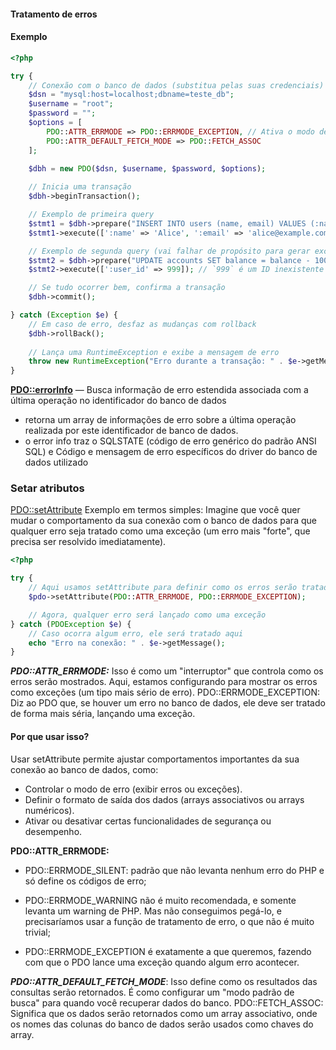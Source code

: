 #### Tratamento de erros

#### Exemplo 

```php
<?php

try {
    // Conexão com o banco de dados (substitua pelas suas credenciais)
    $dsn = "mysql:host=localhost;dbname=teste_db";
    $username = "root";
    $password = "";
    $options = [
        PDO::ATTR_ERRMODE => PDO::ERRMODE_EXCEPTION, // Ativa o modo de exceção
        PDO::ATTR_DEFAULT_FETCH_MODE => PDO::FETCH_ASSOC
    ];
    
    $dbh = new PDO($dsn, $username, $password, $options);

    // Inicia uma transação
    $dbh->beginTransaction();

    // Exemplo de primeira query
    $stmt1 = $dbh->prepare("INSERT INTO users (name, email) VALUES (:name, :email)");
    $stmt1->execute([':name' => 'Alice', ':email' => 'alice@example.com']);

    // Exemplo de segunda query (vai falhar de propósito para gerar exceção)
    $stmt2 = $dbh->prepare("UPDATE accounts SET balance = balance - 100 WHERE user_id = :user_id");
    $stmt2->execute([':user_id' => 999]); // `999` é um ID inexistente para gerar erro

    // Se tudo ocorrer bem, confirma a transação
    $dbh->commit();

} catch (Exception $e) {
    // Em caso de erro, desfaz as mudanças com rollback
    $dbh->rollBack();
    
    // Lança uma RuntimeException e exibe a mensagem de erro
    throw new RuntimeException("Erro durante a transação: " . $e->getMessage());
}

```

[**PDO::errorInfo**](https://www.php.net/manual/pt_BR/pdo.errorinfo.php) — Busca informação de erro estendida associada com a última operação no identificador do banco de dados
- retorna um array de informações de erro sobre a última operação realizada por este identificador de banco de dados. 
- o error info traz o SQLSTATE (código de erro genérico do padrão ANSI SQL) e
Código e mensagem de erro específicos do driver do banco de dados utilizado

### Setar atributos 
[PDO::setAttribute](https://www.php.net/manual/pt_BR/pdo.setattribute.php)
Exemplo em termos simples:
Imagine que você quer mudar o comportamento da sua conexão com o banco de dados para que qualquer erro seja tratado como uma exceção (um erro mais "forte", que precisa ser resolvido imediatamente).

```php
<?php

try {
    // Aqui usamos setAttribute para definir como os erros serão tratados
    $pdo->setAttribute(PDO::ATTR_ERRMODE, PDO::ERRMODE_EXCEPTION);

    // Agora, qualquer erro será lançado como uma exceção
} catch (PDOException $e) {
    // Caso ocorra algum erro, ele será tratado aqui
    echo "Erro na conexão: " . $e->getMessage();
}

```

***PDO::ATTR_ERRMODE:*** Isso é como um "interruptor" que controla como os erros serão mostrados. Aqui, estamos configurando para mostrar os erros como exceções (um tipo mais sério de erro).
PDO::ERRMODE_EXCEPTION: Diz ao PDO que, se houver um erro no banco de dados, ele deve ser tratado de forma mais séria, lançando uma exceção.

#### Por que usar isso?
Usar setAttribute permite ajustar comportamentos importantes da sua conexão ao banco de dados, como:

- Controlar o modo de erro (exibir erros ou exceções).
- Definir o formato de saída dos dados (arrays associativos ou arrays numéricos).
- Ativar ou desativar certas funcionalidades de segurança ou desempenho.

**PDO::ATTR_ERRMODE:**

- PDO::ERRMODE_SILENT: padrão que não levanta nenhum erro do PHP e só define os códigos de erro;

- PDO::ERRMODE_WARNING não é muito recomendada, e somente levanta um warning de PHP. Mas não conseguimos pegá-lo, e precisaríamos usar a função de tratamento de erro, o que não é muito trivial;

- PDO::ERRMODE_EXCEPTION é exatamente a que queremos, fazendo com que o PDO lance uma exceção quando algum erro acontecer.

***PDO::ATTR_DEFAULT_FETCH_MODE***: Isso define como os resultados das consultas serão retornados. É como configurar um "modo padrão de busca" para quando você recuperar dados do banco.
PDO::FETCH_ASSOC: Significa que os dados serão retornados como um array associativo, onde os nomes das colunas do banco de dados serão usados como chaves do array.


